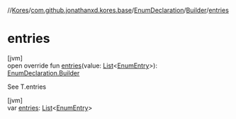 //[Kores](../../../../index.md)/[com.github.jonathanxd.kores.base](../../index.md)/[EnumDeclaration](../index.md)/[Builder](index.md)/[entries](entries.md)

# entries

[jvm]\
open override fun [entries](entries.md)(value: [List](https://kotlinlang.org/api/latest/jvm/stdlib/kotlin.collections/-list/index.html)<[EnumEntry](../../-enum-entry/index.md)>): [EnumDeclaration.Builder](index.md)

See T.entries

[jvm]\
var [entries](entries.md): [List](https://kotlinlang.org/api/latest/jvm/stdlib/kotlin.collections/-list/index.html)<[EnumEntry](../../-enum-entry/index.md)>
